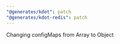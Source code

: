 ```yaml
---
"@generates/kdot": patch
"@generates/kdot-redis": patch
---
```


Changing configMaps from Array to Object
